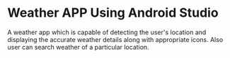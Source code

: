 # Weather APP Using Android Studio
 A weather app which is capable of detecting the user's location and displaying the accurate weather details along with appropriate icons. Also user can search weather of a particular location.
